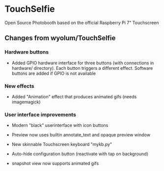 # TouchSelfie
Open Source Photobooth based on the official Raspberry Pi 7" Touchscreen

## Changes from wyolum/TouchSelfie

### Hardware buttons
- Added GPIO hardware interface for three buttons (with connections in hardware/ directory). Each button triggers a different effect. Software buttons are added if GPIO is not available

### New effects
- Added "Animation" effect that produces animated gifs (needs imagemagick)

### User interface improvements

- Modern "black" userinterface with icon buttons

- Preview now uses builtin annotate_text and opaque preview window

- New skinnable Touchscreen keyboard "mykb.py"

- Auto-hide configuration button (reactivate with tap on background)

- snapshot view now supports animated gifs
